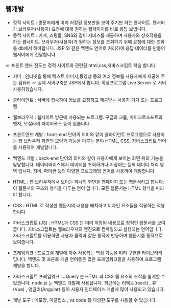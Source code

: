 ## 웹개발

-   정적 사이트 : 방문자에게 미리 저장된 정보만을 보여 주기만 하는 웹사이트.
    웹서버가 브라우저(사용자) 요청에 대해 원하는 웹페이지를 바로 응답 보냅니다.
-   동적 사이트 : 예매, 쇼핑몰, SNS와 같이 서비스를 제공하며 사용자와 상호작용을 하는 웹사이트.
    브라우저(사용자)가 원하는 정보를 조회하기 위해 요청에 대한 조회를 db에서 해야합니다.
    JSP 와 같은 백엔드 언어로 처리하여 응답 데이터를 만들어 웹서버에게 전달합니다.

☞ 프론트 엔드 진도는 정적 사이트와 관련된 html,css,자바스크립트 학습 합니다.

-   서버 : 인터넷을 통해 텍스트,이미지,동영상 등의 여러 정보를 사용자에게 제공해 주는 컴퓨터
    ☞ 실제 서버구축은 JSP에서 합니다. 확장프로그램 Live Server 로 서버 사용하겠습니다.

-   클라이언트 : 서버에 접속하여 정보를 요청하고 제공받는 사용자 기기 또는 프로그램

-   웹브라우저 : 웹사이트 방문에 사용되는 프로그램. 구글의 크롬, 마이크로소프트의 엣지, 모질라의 파이어폭스 등이 있습니다.

-   프론트엔드 개발 : front-end 단어의 의미와 같이 클라이언트 프로그램으로 사용되는 웹 브라우저 화면의 모양과 기능을 다루는 분야
    HTML, CSS, 자바스크립트 언어를 사용하여 개발합니다.
-   백엔드 개발 : back-end 단어의 의미와 같이 사용자에게 보이는 화면 뒤의 기능을 담당합니다. 데이터베이스에서 데이터를 조회하거나
    저장하는 등의 데이터 처리 영역 입니다. 자바, 파이썬 등의 다양한 프로그래밍 언어를 사용하여 개발합니다.

-   HTML : 웹 브라우저에서 보이는 하나의 화면을 웹페이지 또는 웹문서라고 합니다. 이 웹문서의 구조와 형식을 다루는 언어 입니다.
    모든 웹문서는 HTML 형식을 따라야 합니다.
-   CSS : HTML 로 작성한 웹문서의 내용을 배치하고 디자인 요소들을 적용하는 적용합니다.
-   자바스크립트 (JS) : HTML과 CSS 는 미리 저장된 내용으로 정적인 웹문서를 보여줍니다. 자바스크립트는 웹브라우저의 엔진으로
    컴파일되고 실행되는 언어입니다. 자바스크립트를 이용하면 사용자 클릭과 같은 동작에 반응하며 웹문서를 동적으로 보여줍니다.
-   프레임워크 : 프로그램 개발에 자주 사용되는 핵심 기능을 미리 구현한 라이브러리 입니다. 백엔드 및 프론트 개발 언어들은
    많은 프레임워크들을 사용하여 프로그램 개발을 합니다.

-   자바스크립트 프레임워크 :
    JQuery 는 HTML 과 CSS 웹 요소의 조작을 쉽게할 수 있습니다.
    node.js 는 백엔드 개발에 사용됩니다.
    최근에는 리엑트(react) , 뷰(Vue) , 앵귤러(Angular) 등이 사용자 인터페이스 개발에 많이 사용되고 있습니다.

-   개발 도구 : 메모장, 이클립스 , vs code 등 다양한 도구를 사용할 수 있습니다.
